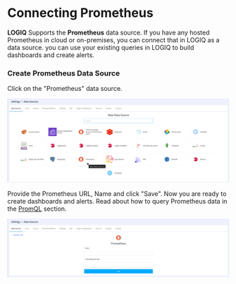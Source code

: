 # Connecting Prometheus

**LOGIQ** Supports the **Prometheus** data source. If you have any hosted Prometheus in cloud or on-premises, you can connect that in LOGIQ as a data source. you can use your existing queries in LOGIQ to build dashboards and create alerts.&#x20;

### Create Prometheus Data Source

Click on the "Prometheus"  data source.

![List of Datasources ](<../../.gitbook/assets/image (33).png>)

Provide the Prometheus URL, Name and click "Save". Now you are ready to create dashboards and alerts. Read about how to query Prometheus data in the [PromQL](../../monitoring/prometheus/querying-data.md) section.

![Adding a Prometheus Datasource](<../../.gitbook/assets/image (24).png>)
